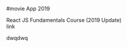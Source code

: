 #movie App 2019

React JS Fundamentals Course (2019 Update) 
</br>
link
<div>
  dwqdwq
  <a href="https://coolwindkmh.github.io/movie_app_2019/">
</div>
